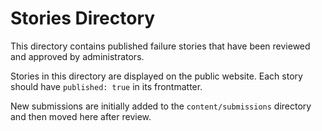 # Stories Directory

This directory contains published failure stories that have been reviewed and approved by administrators.

Stories in this directory are displayed on the public website. Each story should have `published: true` in its frontmatter.

New submissions are initially added to the `content/submissions` directory and then moved here after review.
